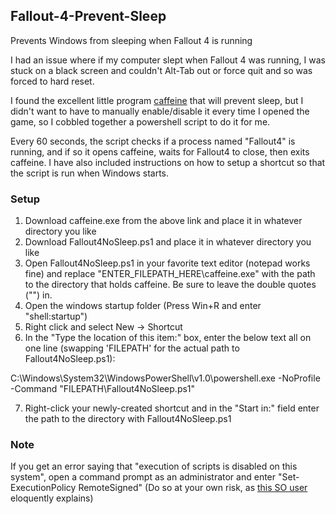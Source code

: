 ## Fallout-4-Prevent-Sleep
Prevents Windows from sleeping when Fallout 4 is running

I had an issue where if my computer slept when Fallout 4 was running, I was stuck on a black screen and couldn't Alt-Tab out or force quit and so was forced to hard reset.

I found the excellent little program [caffeine](https://www.zhornsoftware.co.uk/caffeine/) that will prevent sleep, but I didn't want to have to manually enable/disable it every time I opened the game, so I cobbled together a powershell script to do it for me.

Every 60 seconds, the script checks if a process named "Fallout4" is running, and if so it opens caffeine, waits for Fallout4 to close, then exits caffeine. I have also included instructions on how to setup a shortcut so that the script is run when Windows starts.

### Setup
1. Download caffeine.exe from the above link and place it in whatever directory you like 
2. Download Fallout4NoSleep.ps1 and place it in whatever directory you like
3. Open Fallout4NoSleep.ps1 in your favorite text editor (notepad works fine) and replace "ENTER_FILEPATH_HERE\caffeine.exe" with the path to the directory that holds caffeine. Be sure to leave the double quotes ("") in.
4. Open the windows startup folder (Press Win+R and enter "shell:startup")
5. Right click and select New -> Shortcut
6. In the "Type the location of this item:" box, enter the below text all on one line (swapping 'FILEPATH' for the actual path to Fallout4NoSleep.ps1):

C:\Windows\System32\WindowsPowerShell\v1.0\powershell.exe -NoProfile -Command "FILEPATH\Fallout4NoSleep.ps1"

7. Right-click your newly-created shortcut and in the "Start in:" field enter the path to the directory with Fallout4NoSleep.ps1

### Note
If you get an error saying that "execution of scripts is disabled on this system", open a command prompt as an administrator and enter "Set-ExecutionPolicy RemoteSigned" (Do so at your own risk, as [this SO user](https://stackoverflow.com/a/26955050) eloquently explains)
